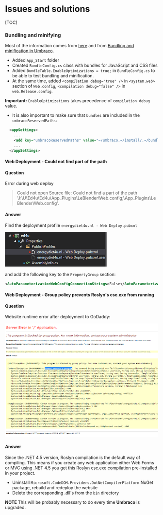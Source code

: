 # Issues and solutions

[TOC]

### Bundling and minifying

Most of the information comes from [here](https://our.umbraco.org/forum/developers/razor/72069-how-to-bundle-css-and-js) and from [Bundling and minification in Umbraco](https://gist.github.com/jkarsrud/5143239).

*   Added `App_Start` folder
*   Created `BundleConfig.cs` class with bundles for JavaScript and CSS files
*   Added `BundleTable.EnableOptimizations = true;` in `BundleConfig.cs` to be able to test bundling and minification.
*   At the same time, added `<compilation debug="true" />` in `<system.web>` section of `Web.config`, `<compilation debug="false" />` in `web.Release.config`.

  **Important:** `EnableOptimizations` takes precedence of `compilation debug` value.

*   It is also important to make sure that `bundles` are included in the `umbracoReservedPaths`:

```xml
  <appSettings>
    ...
    <add key="umbracoReservedPaths" value="~/umbraco,~/install/,~/bundles/" />
    ...
  </appSettings>
```

#### Web Deployment - Could not find part of the path

#### Question

Error during web deploy

> Could not open Source file: Could not find a part of the path 'J:\U\Ed4u\Ed4u\App_Plugins\LeBlender\Web.config;\App_Plugins\LeBlender\Web.config'.

#### Answer

Find the deployment profile `energydiet4u.nl - Web Deploy.pubxml`

![energydiet4u.nl - Web Deploy.pubxml](../images/webdeploy.PNG)

and add the following key to the `PropertyGroup` section:

```xml
<AutoParameterizationWebConfigConnectionStrings>False</AutoParameterizationWebConfigConnectionStrings>
```

#### Web Deployment - Group policy prevents Roslyn's csc.exe from running

#### Question

Website runtime error after deployment to GoDaddy:

![CodeDOM error](../images/roslyn_csc_error.PNG)

#### Answer

Since the .NET 4.5 version, Roslyn compilation is the default way of compiling. This means if you create any web application either Web Forms or MVC using .NET 4.5 you get this Roslyn csc.exe compilation pre-installed in your project.

*   Uninstall `Microsoft.CodeDOM.Providers.DotNetCompilerPlatform` NuGet package, rebuild and redeploy the website
*   Delete the corresponding .dll's from the `bin` directory

**NOTE** This will be probably necessary to do every time **Umbraco** is upgraded.
